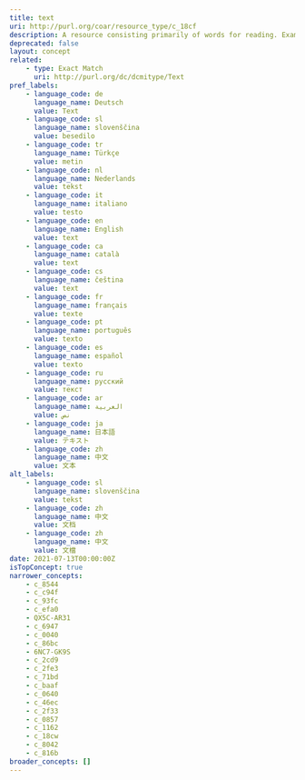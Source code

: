 ```yaml
---
title: text
uri: http://purl.org/coar/resource_type/c_18cf
description: A resource consisting primarily of words for reading. Examples include books, letters, dissertations, poems, newspapers, articles, archives of mailing lists. Note that facsimiles or images of texts are still of the genre Text. [Source:https://www.dublincore.org/specifications/dublin-core/dcmi-terms/#http://purl.org/dc/dcmitype/Text]
deprecated: false
layout: concept
related:
    - type: Exact Match
      uri: http://purl.org/dc/dcmitype/Text
pref_labels:
    - language_code: de
      language_name: Deutsch
      value: Text
    - language_code: sl
      language_name: slovenščina
      value: besedilo
    - language_code: tr
      language_name: Türkçe
      value: metin
    - language_code: nl
      language_name: Nederlands
      value: tekst
    - language_code: it
      language_name: italiano
      value: testo
    - language_code: en
      language_name: English
      value: text
    - language_code: ca
      language_name: català
      value: text
    - language_code: cs
      language_name: čeština
      value: text
    - language_code: fr
      language_name: français
      value: texte
    - language_code: pt
      language_name: português
      value: texto
    - language_code: es
      language_name: español
      value: texto
    - language_code: ru
      language_name: русский
      value: текст
    - language_code: ar
      language_name: العربية
      value: نص
    - language_code: ja
      language_name: 日本語
      value: テキスト
    - language_code: zh
      language_name: 中文
      value: 文本
alt_labels:
    - language_code: sl
      language_name: slovenščina
      value: tekst
    - language_code: zh
      language_name: 中文
      value: 文档
    - language_code: zh
      language_name: 中文
      value: 文檔
date: 2021-07-13T00:00:00Z
isTopConcept: true
narrower_concepts:
    - c_8544
    - c_c94f
    - c_93fc
    - c_efa0
    - QX5C-AR31
    - c_6947
    - c_0040
    - c_86bc
    - 6NC7-GK9S
    - c_2cd9
    - c_2fe3
    - c_71bd
    - c_baaf
    - c_0640
    - c_46ec
    - c_2f33
    - c_0857
    - c_1162
    - c_18cw
    - c_8042
    - c_816b
broader_concepts: []
---
```


